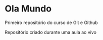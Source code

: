 # Ola Mundo
 Primeiro repositório do curso de Git e Github

 Repositório criado durante uma aula ao vivo
